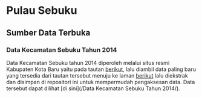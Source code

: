 # Pulau Sebuku



## Sumber Data Terbuka

### Data Kecamatan Sebuku Tahun 2014

Data Kecamatan Sebuku tahun 2014 diperoleh melalui situs resmi Kabupaten Kota Baru yaitu pada tautan [berikut](http://www.bappeda-kotabaru.info/umum/29/), lalu diambil data paling baru yang tersedia dari tautan tersebut menuju ke laman [berikut](http://www.mediafire.com/download/k89zmocmeamc1xk/KCA2014-PSEBUKU.rar) lalu diekstrak dan disimpan di repositori ini untuk mempermudah pengaksesan data. Data tersebut dapat dilihat [di sini](/Data Kecamatan Sebuku Tahun 2014/).